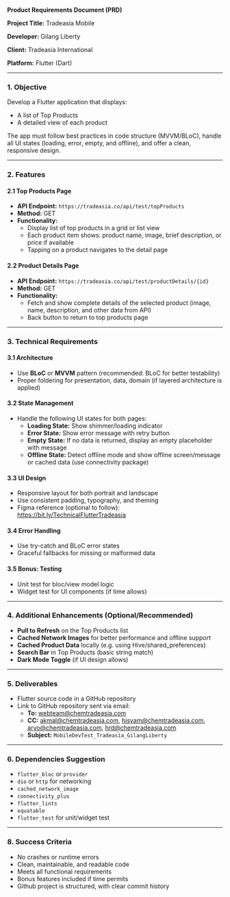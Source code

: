 **Product Requirements Document (PRD)**

**Project Title:** Tradeasia Mobile

**Developer:** Gilang Liberty

**Client:** Tradeasia International

**Platform:** Flutter (Dart)


---

### 1. **Objective**
Develop a Flutter application that displays:
- A list of Top Products
- A detailed view of each product

The app must follow best practices in code structure (MVVM/BLoC), handle all UI states (loading, error, empty, and offline), and offer a clean, responsive design.

---

### 2. **Features**

#### 2.1 Top Products Page
- **API Endpoint:** `https://tradeasia.co/api/test/topProducts`
- **Method:** GET
- **Functionality:**
  - Display list of top products in a grid or list view
  - Each product item shows: product name, image, brief description, or price if available
  - Tapping on a product navigates to the detail page
  
#### 2.2 Product Details Page
- **API Endpoint:** `https://tradeasia.co/api/test/productDetails/{id}`
- **Method:** GET
- **Functionality:**
  - Fetch and show complete details of the selected product (image, name, description, and other data from API)
  - Back button to return to top products page

---

### 3. **Technical Requirements**

#### 3.1 Architecture
- Use **BLoC** or **MVVM** pattern (recommended: BLoC for better testability)
- Proper foldering for presentation, data, domain (if layered architecture is applied)

#### 3.2 State Management
- Handle the following UI states for both pages:
  - **Loading State:** Show shimmer/loading indicator
  - **Error State:** Show error message with retry button
  - **Empty State:** If no data is returned, display an empty placeholder with message
  - **Offline State:** Detect offline mode and show offline screen/message or cached data (use connectivity package)

#### 3.3 UI Design
- Responsive layout for both portrait and landscape
- Use consistent padding, typography, and theming
- Figma reference (optional to follow): https://bit.ly/TechnicalFlutterTradeasia

#### 3.4 Error Handling
- Use try-catch and BLoC error states
- Graceful fallbacks for missing or malformed data

#### 3.5 Bonus: Testing
- Unit test for bloc/view model logic
- Widget test for UI components (if time allows)

---

### 4. **Additional Enhancements (Optional/Recommended)**
- **Pull to Refresh** on the Top Products list
- **Cached Network Images** for better performance and offline support
- **Cached Product Data** locally (e.g. using Hive/shared_preferences)
- **Search Bar** in Top Products (basic string match)
- **Dark Mode Toggle** (if UI design allows)

---

### 5. **Deliverables**
- Flutter source code in a GitHub repository
- Link to GitHub repository sent via email:
  - **To:** webteam@chemtradeasia.com
  - **CC:** akmal@chemtradeasia.com, hisyam@chemtradeasia.com, aryo@chemtradeasia.com, hrd@chemtradeasia.com
  - **Subject:** `MobileDevTest_Tradeasia_GilangLiberty`

---

### 6. **Dependencies Suggestion**
- `flutter_bloc` or `provider`
- `dio` or `http` for networking
- `cached_network_image`
- `connectivity_plus`
- `flutter_lints`
- `equatable`
- `flutter_test` for unit/widget test

---


### 8. **Success Criteria**
- No crashes or runtime errors
- Clean, maintainable, and readable code
- Meets all functional requirements
- Bonus features included if time permits
- Github project is structured, with clear commit history

